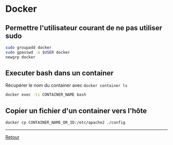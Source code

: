 # Docker

## Permettre l'utilisateur courant de ne pas utiliser sudo

```sh
sudo groupadd docker
sudo gpasswd -a $USER docker
newgrp docker
```

## Executer bash dans un container

Récupérer le nom du container avec `docker container ls`

```sh
docker exec -ti CONTAINER_NAME bash
```

## Copier un fichier d'un container vers l'hôte

```sh
docker cp CONTAINER_NAME_OR_ID:/etc/apache2 ./config
```
----

[Retour](../README.md)
